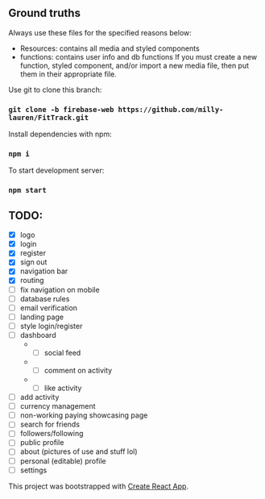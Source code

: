 
## Ground truths
Always use these files for the specified reasons below:
- Resources: contains all media and styled components 
- functions: contains user info and db functions
If you must create a new function, styled component, and/or import a new media file, then put them in their appropriate file.

Use git to clone this branch:
### `git clone -b firebase-web https://github.com/milly-lauren/FitTrack.git`

Install dependencies with npm:
### `npm i`

To start development server:
### `npm start`

## TODO:
* [x] logo
* [x] login
* [x] register
* [x] sign out
* [x] navigation bar
* [x] routing
* [ ] fix navigation on mobile
* [ ] database rules
* [ ] email verification
* [ ] landing page 
* [ ] style login/register
* [ ] dashboard
    - * [ ] social feed
    - * [ ] comment on activity
    - * [ ] like activity
* [ ] add activity
* [ ] currency management
* [ ] non-working paying showcasing page
* [ ] search for friends
* [ ] followers/following
* [ ] public profile
* [ ] about (pictures of use and stuff lol)
* [ ] personal (editable) profile
* [ ] settings

This project was bootstrapped with [Create React App](https://github.com/facebook/create-react-app).
